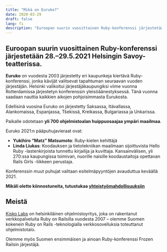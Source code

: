 ```yaml
---
title: "Mikä on Euruko?"
date: 2020-03-29
draft: false
lang: fi
description: "Euroopan suurin vuosittainen Ruby-konferenssi järjestetään 28.–29.5.2021 Helsingin Savoy-teatterissa."
---
```


## Euroopan suurin vuosittainen Ruby-konferenssi järjestetään 28.–29.5.2021 Helsingin Savoy-teatterissa.

**Euruko** on vuodesta 2003 järjestetty eri kaupunkeja kiertävä Ruby-konferenssi, jonka kävijät valitsevat tapahtuman seuraavan vuoden järjestäjän. Helsinki valikoitui järjestäjäkaupungiksi viime vuonna Rotterdamissa järjestetyn konferenssin yleisöäänestyksessä. Tänä vuonna saadaan nauttia kaikkien aikojen pohjoisimmasta Eurukosta.

Edellisinä vuosina Euruko on järjestetty Saksassa, Itävallassa, Alankomaissa, Espanjassa, Tšekissä, Kreikassa, Bulgariassa ja Unkarissa.

Paikalle odotetaan **yli 700 ohjelmistoalan huippuosaajaa ympäri maailmaa**.

Euruko 2021:n pääpuhujavieraat ovat:

- **Yukihiro “Matz” Matsumoto**: Ruby-kielen kehittäjä
- **Linda Liukas**: Koodauksen ja tietotekniikan maailmaan sijoittuvista Hello Ruby -lastenkirjoista tunnettu kirjailija ja kuvittaja. Kansainvälisen, yli 270:ssa kaupungissa toimivan, nuorille naisille koodaustaitoja opettavan Rails Girls -liikkeen perustaja.

Konferenssin muut puhujat valitaan esitelmäpyyntöjen avauduttua keväällä 2021.

**Mikäli olette kiinnostuneita, tutustukaa [yhteistyömahdollisuuksiin](/sponsoring/)**

## Meistä

[Kisko Labs](https://www.kiskolabs.com/) on helsinkiläinen ohjelmistoyritys, joka on rakentanut verkkopalveluita Ruby on Railsilla vuodesta 2007 – olemme Suomen kokenein Ruby on Rails -teknologialla verkkosovelluksia toteuttanut ohjelmistotalo.

Olemme myös Suomen ensimmäisen ja ainoan Ruby-konferenssi Frozen Railsin järjestäjä.
